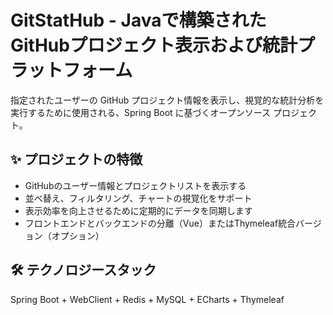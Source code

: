 # GitStatHub - Javaで構築されたGitHubプロジェクト表示および統計プラットフォーム
指定されたユーザーの GitHub プロジェクト情報を表示し、視覚的な統計分析を実行するために使用される、Spring Boot に基づくオープンソース プロジェクト。

## ✨ プロジェクトの特徴
- GitHubのユーザー情報とプロジェクトリストを表示する
- 並べ替え、フィルタリング、チャートの視覚化をサポート
- 表示効率を向上させるために定期的にデータを同期します
- フロントエンドとバックエンドの分離（Vue）またはThymeleaf統合バージョン（オプション）

## 🛠️ テクノロジースタック
Spring Boot + WebClient + Redis + MySQL + ECharts + Thymeleaf